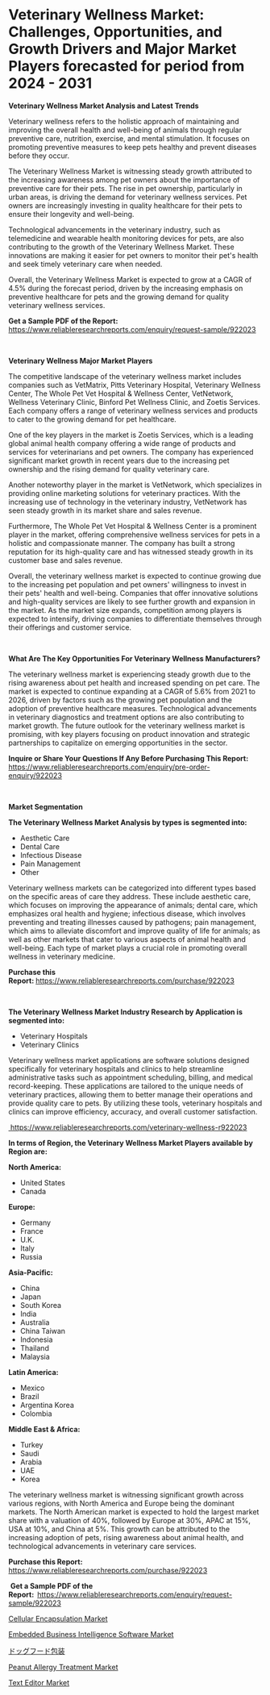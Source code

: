 <p><h1>Veterinary Wellness Market: Challenges, Opportunities, and Growth Drivers and Major Market Players forecasted for period from 2024 - 2031</h1></p><p><strong>Veterinary Wellness Market Analysis and Latest Trends</strong></p>
<p><p>Veterinary wellness refers to the holistic approach of maintaining and improving the overall health and well-being of animals through regular preventive care, nutrition, exercise, and mental stimulation. It focuses on promoting preventive measures to keep pets healthy and prevent diseases before they occur.</p><p>The Veterinary Wellness Market is witnessing steady growth attributed to the increasing awareness among pet owners about the importance of preventive care for their pets. The rise in pet ownership, particularly in urban areas, is driving the demand for veterinary wellness services. Pet owners are increasingly investing in quality healthcare for their pets to ensure their longevity and well-being.</p><p>Technological advancements in the veterinary industry, such as telemedicine and wearable health monitoring devices for pets, are also contributing to the growth of the Veterinary Wellness Market. These innovations are making it easier for pet owners to monitor their pet's health and seek timely veterinary care when needed.</p><p>Overall, the Veterinary Wellness Market is expected to grow at a CAGR of 4.5% during the forecast period, driven by the increasing emphasis on preventive healthcare for pets and the growing demand for quality veterinary wellness services.</p></p>
<p><strong>Get a Sample PDF of the Report:&nbsp;</strong> <a href="https://www.reliableresearchreports.com/enquiry/request-sample/922023">https://www.reliableresearchreports.com/enquiry/request-sample/922023</a></p>
<p>&nbsp;</p>
<p><strong>Veterinary Wellness Major Market Players</strong></p>
<p><p>The competitive landscape of the veterinary wellness market includes companies such as VetMatrix, Pitts Veterinary Hospital, Veterinary Wellness Center, The Whole Pet Vet Hospital & Wellness Center, VetNetwork, Wellness Veterinary Clinic, Binford Pet Wellness Clinic, and Zoetis Services. Each company offers a range of veterinary wellness services and products to cater to the growing demand for pet healthcare.</p><p>One of the key players in the market is Zoetis Services, which is a leading global animal health company offering a wide range of products and services for veterinarians and pet owners. The company has experienced significant market growth in recent years due to the increasing pet ownership and the rising demand for quality veterinary care.</p><p>Another noteworthy player in the market is VetNetwork, which specializes in providing online marketing solutions for veterinary practices. With the increasing use of technology in the veterinary industry, VetNetwork has seen steady growth in its market share and sales revenue.</p><p>Furthermore, The Whole Pet Vet Hospital & Wellness Center is a prominent player in the market, offering comprehensive wellness services for pets in a holistic and compassionate manner. The company has built a strong reputation for its high-quality care and has witnessed steady growth in its customer base and sales revenue.</p><p>Overall, the veterinary wellness market is expected to continue growing due to the increasing pet population and pet owners' willingness to invest in their pets' health and well-being. Companies that offer innovative solutions and high-quality services are likely to see further growth and expansion in the market. As the market size expands, competition among players is expected to intensify, driving companies to differentiate themselves through their offerings and customer service.</p></p>
<p>&nbsp;</p>
<p><strong>What Are The Key Opportunities For Veterinary Wellness Manufacturers?</strong></p>
<p><p>The veterinary wellness market is experiencing steady growth due to the rising awareness about pet health and increased spending on pet care. The market is expected to continue expanding at a CAGR of 5.6% from 2021 to 2026, driven by factors such as the growing pet population and the adoption of preventive healthcare measures. Technological advancements in veterinary diagnostics and treatment options are also contributing to market growth. The future outlook for the veterinary wellness market is promising, with key players focusing on product innovation and strategic partnerships to capitalize on emerging opportunities in the sector.</p></p>
<p><strong>Inquire or Share Your Questions If Any Before Purchasing This Report:</strong> <a href="https://www.reliableresearchreports.com/enquiry/pre-order-enquiry/922023">https://www.reliableresearchreports.com/enquiry/pre-order-enquiry/922023</a></p>
<p>&nbsp;</p>
<p><strong>Market Segmentation</strong></p>
<p><strong>The Veterinary Wellness Market Analysis by types is segmented into:</strong></p>
<p><ul><li>Aesthetic Care</li><li>Dental Care</li><li>Infectious Disease</li><li>Pain Management</li><li>Other</li></ul></p>
<p><p>Veterinary wellness markets can be categorized into different types based on the specific areas of care they address. These include aesthetic care, which focuses on improving the appearance of animals; dental care, which emphasizes oral health and hygiene; infectious disease, which involves preventing and treating illnesses caused by pathogens; pain management, which aims to alleviate discomfort and improve quality of life for animals; as well as other markets that cater to various aspects of animal health and well-being. Each type of market plays a crucial role in promoting overall wellness in veterinary medicine.</p></p>
<p><strong>Purchase this Report:&nbsp;</strong><a href="https://www.reliableresearchreports.com/purchase/922023">https://www.reliableresearchreports.com/purchase/922023</a></p>
<p>&nbsp;</p>
<p><strong>The Veterinary Wellness Market Industry Research by Application is segmented into:</strong></p>
<p><ul><li>Veterinary Hospitals</li><li>Veterinary Clinics</li></ul></p>
<p><p>Veterinary wellness market applications are software solutions designed specifically for veterinary hospitals and clinics to help streamline administrative tasks such as appointment scheduling, billing, and medical record-keeping. These applications are tailored to the unique needs of veterinary practices, allowing them to better manage their operations and provide quality care to pets. By utilizing these tools, veterinary hospitals and clinics can improve efficiency, accuracy, and overall customer satisfaction.</p></p>
<p><a href="https://www.reliableresearchreports.com/veterinary-wellness-r922023">&nbsp;https://www.reliableresearchreports.com/veterinary-wellness-r922023</a></p>
<p><strong>In terms of Region, the Veterinary Wellness Market Players available by Region are:</strong></p>
<p>
    <p> <strong> North America: </strong>
        <ul>
            <li>United States</li>
            <li>Canada</li>
        </ul>
        </p> 
    <p> <strong> Europe: </strong>
        <ul>
            <li>Germany</li>
            <li>France</li>
            <li>U.K.</li>
            <li>Italy</li>
            <li>Russia</li>
        </ul>
        </p> 
    <p> <strong> Asia-Pacific: </strong>
        <ul>
            <li>China</li>
            <li>Japan</li>
            <li>South Korea</li>
            <li>India</li>
            <li>Australia</li>
            <li>China Taiwan</li>
            <li>Indonesia</li>
            <li>Thailand</li>
            <li>Malaysia</li>
        </ul>
        </p> 
    <p> <strong> Latin America: </strong>
        <ul>
            <li>Mexico</li>
            <li>Brazil</li>
            <li>Argentina Korea</li>
            <li>Colombia</li>
        </ul>
        </p> 
    <p> <strong> Middle East & Africa: </strong>
        <ul>
            <li>Turkey</li>
            <li>Saudi</li>
            <li>Arabia</li>
            <li>UAE</li>
            <li>Korea</li>
        </ul>
    </p>
    </p>
<p><p>The veterinary wellness market is witnessing significant growth across various regions, with North America and Europe being the dominant markets. The North American market is expected to hold the largest market share with a valuation of 40%, followed by Europe at 30%, APAC at 15%, USA at 10%, and China at 5%. This growth can be attributed to the increasing adoption of pets, rising awareness about animal health, and technological advancements in veterinary care services.</p></p>
<p><strong>Purchase this Report: </strong><a href="https://www.reliableresearchreports.com/purchase/922023">https://www.reliableresearchreports.com/purchase/922023</a></p>
<p>&nbsp;<strong>Get a Sample PDF of the Report:&nbsp;&nbsp;</strong><a href="https://www.reliableresearchreports.com/enquiry/request-sample/922023">https://www.reliableresearchreports.com/enquiry/request-sample/922023</a></p>
<p><strong></strong></p>
<p><p><a href="https://github.com/DeonteStanton2023/Market-Research-Report-List-1/blob/main/cellular-encapsulation-market.md">Cellular Encapsulation Market</a></p><p><a href="https://www.linkedin.com/pulse/embedded-business-intelligence-software-market-size-trends-rfe9e">Embedded Business Intelligence Software Market</a></p><p><a href="https://github.com/RudySimonis2023/Market-Research-Report-List-1/blob/main/174112654900.md">ドッグフード包装</a></p><p><a href="https://github.com/Glendatilghmankmgz0rbhwpy/Market-Research-Report-List-2/blob/main/peanut-allergy-treatment-market.md">Peanut Allergy Treatment Market</a></p><p><a href="https://www.linkedin.com/pulse/text-editor-market-size-trends-complete-industry-overview-feg4e">Text Editor Market</a></p></p>